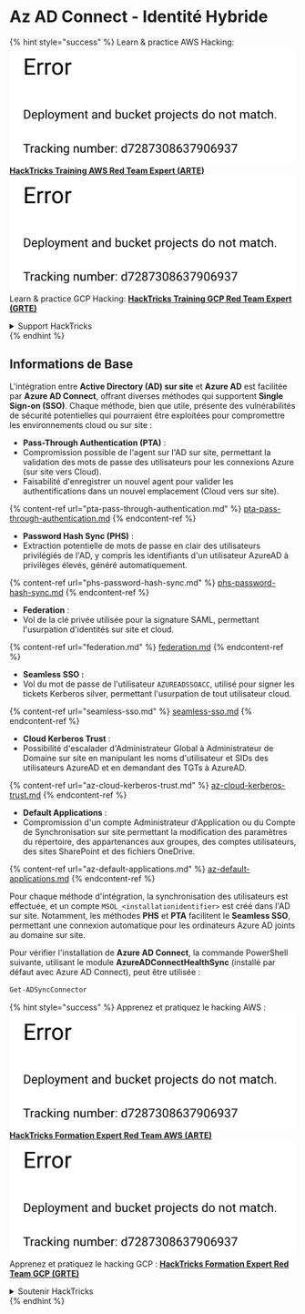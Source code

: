 # Az AD Connect - Identité Hybride

{% hint style="success" %}
Learn & practice AWS Hacking:<img src="../../../../.gitbook/assets/image (1) (1).png" alt="" data-size="line">[**HackTricks Training AWS Red Team Expert (ARTE)**](https://training.hacktricks.xyz/courses/arte)<img src="../../../../.gitbook/assets/image (1) (1).png" alt="" data-size="line">\
Learn & practice GCP Hacking: <img src="../../../../.gitbook/assets/image (2).png" alt="" data-size="line">[**HackTricks Training GCP Red Team Expert (GRTE)**<img src="../../../../.gitbook/assets/image (2).png" alt="" data-size="line">](https://training.hacktricks.xyz/courses/grte)

<details>

<summary>Support HackTricks</summary>

* Check the [**subscription plans**](https://github.com/sponsors/carlospolop)!
* **Join the** 💬 [**Discord group**](https://discord.gg/hRep4RUj7f) or the [**telegram group**](https://t.me/peass) or **follow** us on **Twitter** 🐦 [**@hacktricks\_live**](https://twitter.com/hacktricks\_live)**.**
* **Share hacking tricks by submitting PRs to the** [**HackTricks**](https://github.com/carlospolop/hacktricks) and [**HackTricks Cloud**](https://github.com/carlospolop/hacktricks-cloud) github repos.

</details>
{% endhint %}

## Informations de Base

L'intégration entre **Active Directory (AD) sur site** et **Azure AD** est facilitée par **Azure AD Connect**, offrant diverses méthodes qui supportent **Single Sign-on (SSO)**. Chaque méthode, bien que utile, présente des vulnérabilités de sécurité potentielles qui pourraient être exploitées pour compromettre les environnements cloud ou sur site :

* **Pass-Through Authentication (PTA)** :
* Compromission possible de l'agent sur l'AD sur site, permettant la validation des mots de passe des utilisateurs pour les connexions Azure (sur site vers Cloud).
* Faisabilité d'enregistrer un nouvel agent pour valider les authentifications dans un nouvel emplacement (Cloud vers sur site).

{% content-ref url="pta-pass-through-authentication.md" %}
[pta-pass-through-authentication.md](pta-pass-through-authentication.md)
{% endcontent-ref %}

* **Password Hash Sync (PHS)** :
* Extraction potentielle de mots de passe en clair des utilisateurs privilégiés de l'AD, y compris les identifiants d'un utilisateur AzureAD à privilèges élevés, généré automatiquement.

{% content-ref url="phs-password-hash-sync.md" %}
[phs-password-hash-sync.md](phs-password-hash-sync.md)
{% endcontent-ref %}

* **Federation** :
* Vol de la clé privée utilisée pour la signature SAML, permettant l'usurpation d'identités sur site et cloud.

{% content-ref url="federation.md" %}
[federation.md](federation.md)
{% endcontent-ref %}

* **Seamless SSO :**
* Vol du mot de passe de l'utilisateur `AZUREADSSOACC`, utilisé pour signer les tickets Kerberos silver, permettant l'usurpation de tout utilisateur cloud.

{% content-ref url="seamless-sso.md" %}
[seamless-sso.md](seamless-sso.md)
{% endcontent-ref %}

* **Cloud Kerberos Trust** :
* Possibilité d'escalader d'Administrateur Global à Administrateur de Domaine sur site en manipulant les noms d'utilisateur et SIDs des utilisateurs AzureAD et en demandant des TGTs à AzureAD.

{% content-ref url="az-cloud-kerberos-trust.md" %}
[az-cloud-kerberos-trust.md](az-cloud-kerberos-trust.md)
{% endcontent-ref %}

* **Default Applications** :
* Compromission d'un compte Administrateur d'Application ou du Compte de Synchronisation sur site permettant la modification des paramètres du répertoire, des appartenances aux groupes, des comptes utilisateurs, des sites SharePoint et des fichiers OneDrive.

{% content-ref url="az-default-applications.md" %}
[az-default-applications.md](az-default-applications.md)
{% endcontent-ref %}

Pour chaque méthode d'intégration, la synchronisation des utilisateurs est effectuée, et un compte `MSOL_<installationidentifier>` est créé dans l'AD sur site. Notamment, les méthodes **PHS** et **PTA** facilitent le **Seamless SSO**, permettant une connexion automatique pour les ordinateurs Azure AD joints au domaine sur site.

Pour vérifier l'installation de **Azure AD Connect**, la commande PowerShell suivante, utilisant le module **AzureADConnectHealthSync** (installé par défaut avec Azure AD Connect), peut être utilisée :
```powershell
Get-ADSyncConnector
```
{% hint style="success" %}
Apprenez et pratiquez le hacking AWS :<img src="../../../../.gitbook/assets/image (1) (1).png" alt="" data-size="line">[**HackTricks Formation Expert Red Team AWS (ARTE)**](https://training.hacktricks.xyz/courses/arte)<img src="../../../../.gitbook/assets/image (1) (1).png" alt="" data-size="line">\
Apprenez et pratiquez le hacking GCP : <img src="../../../../.gitbook/assets/image (2).png" alt="" data-size="line">[**HackTricks Formation Expert Red Team GCP (GRTE)**<img src="../../../../.gitbook/assets/image (2).png" alt="" data-size="line">](https://training.hacktricks.xyz/courses/grte)

<details>

<summary>Soutenir HackTricks</summary>

* Consultez les [**plans d'abonnement**](https://github.com/sponsors/carlospolop) !
* **Rejoignez le** 💬 [**groupe Discord**](https://discord.gg/hRep4RUj7f) ou le [**groupe telegram**](https://t.me/peass) ou **suivez-nous sur** **Twitter** 🐦 [**@hacktricks\_live**](https://twitter.com/hacktricks\_live)**.**
* **Partagez des astuces de hacking en soumettant des PRs aux** [**HackTricks**](https://github.com/carlospolop/hacktricks) et [**HackTricks Cloud**](https://github.com/carlospolop/hacktricks-cloud) dépôts github.

</details>
{% endhint %}
